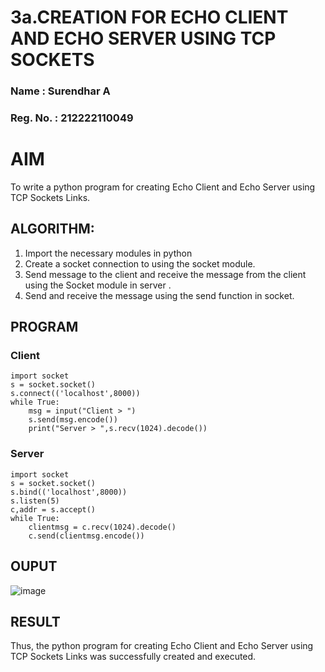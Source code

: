 # 3a.CREATION FOR ECHO CLIENT AND ECHO SERVER USING TCP SOCKETS

### Name : Surendhar A
### Reg. No. : 212222110049

# AIM
To write a python program for creating Echo Client and Echo Server using TCP Sockets Links.

## ALGORITHM:
1. Import the necessary modules in python
2. Create a socket connection to using the socket module.
3. Send message to the client and receive the message from the client using the Socket module in
 server .
4. Send and receive the message using the send function in socket.
   
## PROGRAM
### Client
```
import socket
s = socket.socket()
s.connect(('localhost',8000))
while True:
    msg = input("Client > ")
    s.send(msg.encode())
    print("Server > ",s.recv(1024).decode())
```

### Server
```
import socket
s = socket.socket()
s.bind(('localhost',8000))
s.listen(5)
c,addr = s.accept()
while True:
    clientmsg = c.recv(1024).decode()
    c.send(clientmsg.encode())
```

## OUPUT
![image](https://github.com/Surendhar6/3a.Sockets_Creation_for_Echo_Client_and_Echo_Server/assets/118352907/f1fffc17-a084-4b89-a731-a9e0a5d9bb0b)

## RESULT
Thus, the python program for creating Echo Client and Echo Server using TCP Sockets Links 
was successfully created and executed.
